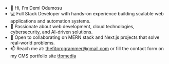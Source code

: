 - 👋 Hi, I'm Demi Odumosu
- 💻 Full Stack Developer with hands-on experience building scalable web applications and automation systems.
- 🚀 Passionate about web development, cloud technologies, cybersecurity, and AI-driven solutions.
- 🤝 Open to collaborating on MERN stack and Next.js projects that solve real-world problems.
- 📫 Reach me at: thefitprogrammer@gmail.com or fill the contact form on my CMS portfolio site [tfpmedia](https://tfpmedia.webflow.io/)

<!---
Raekwon-OG/Raekwon-OG is a ✨ special ✨ repository because its `README.md` (this file) appears on your GitHub profile.
You can click the Preview link to take a look at your changes.
--->

